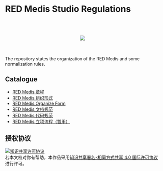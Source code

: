 # RED Medis Studio Regulations
<div align='center'>
<br/><br/><br/>
<img src='https://github.com/REDMedis/REDM-Resources/blob/master/Logo-Title-c/LTcw/REDM-LTcw-288ppi.png' />
<br/><br/><br/><br/>
</div>
The repository states the organization of the RED Medis and some normalization rules.

## Catalogue
- [RED Medis 章程](https://github.com/REDMedis/REDM-Regulations/blob/master/REDM-Articles-cmn.md)
- [RED Medis 组织形式](https://github.com/REDMedis/REDM-Regulations/blob/master/REDM-Organize-Form-cmn.md)
- [RED Medis Organize Form](https://github.com/REDMedis/REDM-Regulations/blob/master/REDM-Organize-Form-eng.md)
- [RED Medis 文档规范](https://github.com/REDMedis/REDM-Regulations/blob/master/REDM-Format-Manual-cmn.md)
- [RED Medis 代码规范](https://github.com/REDMedis/REDM-Regulations/blob/master/REDM-Code-Manual-cmn.md)
- [RED Medis 立项流程（暂用）](https://github.com/REDMedis/REDM-Regulations/blob/master/REDM-Project-Process-cmn.md)

## 授权协议
<a rel="license" href="http://creativecommons.org/licenses/by-sa/4.0/"><img alt="知识共享许可协议" style="border-width:0" src="https://i.creativecommons.org/l/by-sa/4.0/88x31.png" /></a><br />若本文档对你有帮助，本作品采用<a rel="license" href="http://creativecommons.org/licenses/by-sa/4.0/">知识共享署名-相同方式共享 4.0 国际许可协议</a>进行许可。
